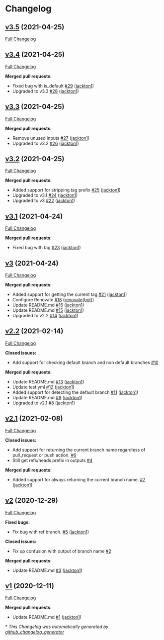 # Changelog

## [v3.5](https://github.com/tj-actions/branch-names/tree/v3.5) (2021-04-25)

[Full Changelog](https://github.com/tj-actions/branch-names/compare/v3.4...v3.5)

## [v3.4](https://github.com/tj-actions/branch-names/tree/v3.4) (2021-04-25)

[Full Changelog](https://github.com/tj-actions/branch-names/compare/v3.3...v3.4)

**Merged pull requests:**

- Fixed bug with is\_default [\#29](https://github.com/tj-actions/branch-names/pull/29) ([jackton1](https://github.com/jackton1))
- Upgraded to v3.3 [\#28](https://github.com/tj-actions/branch-names/pull/28) ([jackton1](https://github.com/jackton1))

## [v3.3](https://github.com/tj-actions/branch-names/tree/v3.3) (2021-04-25)

[Full Changelog](https://github.com/tj-actions/branch-names/compare/v3.2...v3.3)

**Merged pull requests:**

- Remove unused inputs [\#27](https://github.com/tj-actions/branch-names/pull/27) ([jackton1](https://github.com/jackton1))
- Upgraded to v3.2 [\#26](https://github.com/tj-actions/branch-names/pull/26) ([jackton1](https://github.com/jackton1))

## [v3.2](https://github.com/tj-actions/branch-names/tree/v3.2) (2021-04-25)

[Full Changelog](https://github.com/tj-actions/branch-names/compare/v3.1...v3.2)

**Merged pull requests:**

- Added support for stripping tag prefix [\#25](https://github.com/tj-actions/branch-names/pull/25) ([jackton1](https://github.com/jackton1))
- Upgraded to v3.1 [\#24](https://github.com/tj-actions/branch-names/pull/24) ([jackton1](https://github.com/jackton1))
- Upgraded to v3 [\#22](https://github.com/tj-actions/branch-names/pull/22) ([jackton1](https://github.com/jackton1))

## [v3.1](https://github.com/tj-actions/branch-names/tree/v3.1) (2021-04-24)

[Full Changelog](https://github.com/tj-actions/branch-names/compare/v3...v3.1)

**Merged pull requests:**

- Fixed bug with tag [\#23](https://github.com/tj-actions/branch-names/pull/23) ([jackton1](https://github.com/jackton1))

## [v3](https://github.com/tj-actions/branch-names/tree/v3) (2021-04-24)

[Full Changelog](https://github.com/tj-actions/branch-names/compare/v2.2...v3)

**Merged pull requests:**

- Added support for getting the current tag [\#21](https://github.com/tj-actions/branch-names/pull/21) ([jackton1](https://github.com/jackton1))
- Configure Renovate [\#18](https://github.com/tj-actions/branch-names/pull/18) ([renovate[bot]](https://github.com/apps/renovate))
- Update README.md [\#16](https://github.com/tj-actions/branch-names/pull/16) ([jackton1](https://github.com/jackton1))
- Update README.md [\#15](https://github.com/tj-actions/branch-names/pull/15) ([jackton1](https://github.com/jackton1))
- Upgraded to v2.2 [\#14](https://github.com/tj-actions/branch-names/pull/14) ([jackton1](https://github.com/jackton1))

## [v2.2](https://github.com/tj-actions/branch-names/tree/v2.2) (2021-02-14)

[Full Changelog](https://github.com/tj-actions/branch-names/compare/v2.1...v2.2)

**Closed issues:**

- Add support for checking default branch and non default branches [\#10](https://github.com/tj-actions/branch-names/issues/10)

**Merged pull requests:**

- Update README.md [\#13](https://github.com/tj-actions/branch-names/pull/13) ([jackton1](https://github.com/jackton1))
- Update test.yml [\#12](https://github.com/tj-actions/branch-names/pull/12) ([jackton1](https://github.com/jackton1))
- Added support for detecting the default branch [\#11](https://github.com/tj-actions/branch-names/pull/11) ([jackton1](https://github.com/jackton1))
- Update README.md [\#9](https://github.com/tj-actions/branch-names/pull/9) ([jackton1](https://github.com/jackton1))
- Upgraded to v2.1 [\#8](https://github.com/tj-actions/branch-names/pull/8) ([jackton1](https://github.com/jackton1))

## [v2.1](https://github.com/tj-actions/branch-names/tree/v2.1) (2021-02-08)

[Full Changelog](https://github.com/tj-actions/branch-names/compare/v2...v2.1)

**Closed issues:**

- Add support for returning the current branch name regardless of pull\_request or push action. [\#6](https://github.com/tj-actions/branch-names/issues/6)
- Still get refs/heads prefix in outputs [\#4](https://github.com/tj-actions/branch-names/issues/4)

**Merged pull requests:**

- Added support for always returning the current branch name. [\#7](https://github.com/tj-actions/branch-names/pull/7) ([jackton1](https://github.com/jackton1))

## [v2](https://github.com/tj-actions/branch-names/tree/v2) (2020-12-29)

[Full Changelog](https://github.com/tj-actions/branch-names/compare/v1...v2)

**Fixed bugs:**

- Fix bug with ref branch. [\#5](https://github.com/tj-actions/branch-names/pull/5) ([jackton1](https://github.com/jackton1))

**Closed issues:**

- Fix up confusion with output of branch name [\#2](https://github.com/tj-actions/branch-names/issues/2)

**Merged pull requests:**

- Update README.md [\#3](https://github.com/tj-actions/branch-names/pull/3) ([jackton1](https://github.com/jackton1))

## [v1](https://github.com/tj-actions/branch-names/tree/v1) (2020-12-11)

[Full Changelog](https://github.com/tj-actions/branch-names/compare/c5308c6d98ef23ee7f672f6fc3aa92acd7ad611d...v1)

**Merged pull requests:**

- Update README.md [\#1](https://github.com/tj-actions/branch-names/pull/1) ([jackton1](https://github.com/jackton1))



\* *This Changelog was automatically generated by [github_changelog_generator](https://github.com/github-changelog-generator/github-changelog-generator)*
